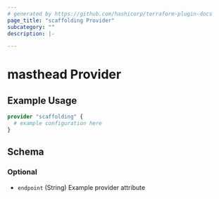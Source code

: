 ```yaml
---
# generated by https://github.com/hashicorp/terraform-plugin-docs
page_title: "scaffolding Provider"
subcategory: ""
description: |-

---
```


# masthead Provider

## Example Usage

```terraform
provider "scaffolding" {
  # example configuration here
}
```

<!-- schema generated by tfplugindocs -->
## Schema

### Optional

- `endpoint` (String) Example provider attribute
